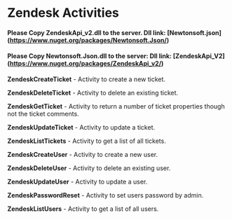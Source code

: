 # Zendesk Activities

#### Please Copy ZendeskApi_v2.dll to the server. Dll link:  [Newtonsoft.json] (https://www.nuget.org/packages/Newtonsoft.Json/)
 
#### Please Copy Newtonsoft.Json.dll to the server: Dll link:  [ZendeskApi_V2] (https://www.nuget.org/packages/ZendeskApi_v2/)

**ZendeskCreateTicket** - Activity to create a new ticket.

**ZendeskDeleteTicket** - Activity to delete an existing ticket.

**ZendeskGetTicket** - Activity to return a number of ticket properties though not the ticket comments.

**ZendeskUpdateTicket** - Activity to update a ticket.

**ZendeskListTickets** - Activity to get a list of all tickets.


**ZendeskCreateUser** - Activity to create a new user.

**ZendeskDeleteUser** - Activity to delete an existing user.

**ZendeskUpdateUser** - Activity to update a user.

**ZendeskPasswordReset** - Activity to set users password by admin.

**ZendeskListUsers** - Activity to get a list of all users.




